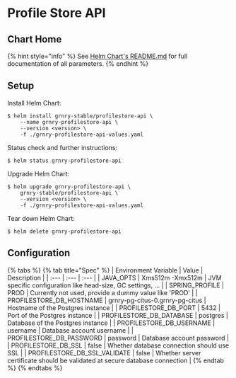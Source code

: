 # Profile Store API

## Chart Home

{% hint style="info" %}
See [Helm Chart's README.md](https://github.com/syncier/grnry-profilestore-api/tree/master/helm) for full documentation of all parameters.
{% endhint %}

## Setup

Install Helm Chart:

```text
$ helm install grnry-stable/profilestore-api \
    --name grnry-profilestore-api \
    --version <version> \
    -f ./grnry-profilestore-api-values.yaml
```

Status check and further instructions:

```text
$ helm status grnry-profilestore-api
```

Upgrade Helm Chart:

```text
$ helm upgrade grnry-profilestore-api \
    grnry-stable/profilestore-api \
    --version <version> \
    -f ./grnry-profilestore-api-values.yaml
```

Tear down Helm Chart:

```text
$ helm delete grnry-profilestore-api
```

## Configuration

{% tabs %}
{% tab title="Spec" %}
| Environment Variable | Value | Description |
| :--- | :--- | :--- |
| JAVA\_OPTS | Xms512m -Xmx512m | JVM specific configuration like head-size, GC settings, ... |
| SPRING\_PROFILE | PROD | Currently not used, provide a dummy value like 'PROD' |
| PROFILESTORE\_DB\_HOSTNAME | grnry-pg-citus-0.grnry-pg-citus | Hostname of the Postgres instance |
| PROFILESTORE\_DB\_PORT | 5432 | Port of the Postgres instance |
| PROFILESTORE\_DB\_DATABASE | postgres | Database of the Postgres instance |
| PROFILESTORE\_DB\_USERNAME | username | Database account username |
| PROFILESTORE\_DB\_PASSWORD | password | Database account password |
| PROFILESTORE\_DB\_SSL | false | Whether database connection should use SSL |
| PROFILESTORE\_DB\_SSL\_VALIDATE | false | Whether server certificate should be validated at secure database connection |
{% endtab %}
{% endtabs %}

